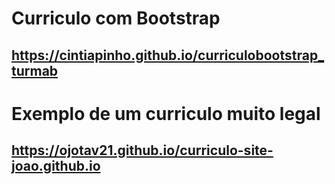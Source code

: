 # Curriculo com Bootstrap
## https://cintiapinho.github.io/curriculobootstrap_turmab

# Exemplo de um curriculo muito legal

## https://ojotav21.github.io/curriculo-site-joao.github.io
